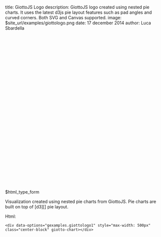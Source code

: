title: GiottoJS Logo
description: GiottoJS logo created using nested pie charts. It uses the latest d3js pie layout features such as pad angles and curved corners. Both SVG and Canvas supported.
image: $site_url/examples/giottologo.png
date: 17 december 2014
author: Luca Sbardella


<div class="container">
<div class="row">
<div class="col-sm-10">
<div data-options="gexamples.giottologo1" style="max-width: 500px; min-height: 500px" class="center-block" giotto-chart></div>
</div>
<div class="col-sm-2">
$html_type_form
</div>
</div>
</div>

Visualization created using nested pie charts from GiottoJS. Pie charts are built on top of
[d3][] pie layout.

Html:

    <div data-options="gexamples.giottologo1" style="max-width: 500px" class="center-block" giotto-chart></div>
